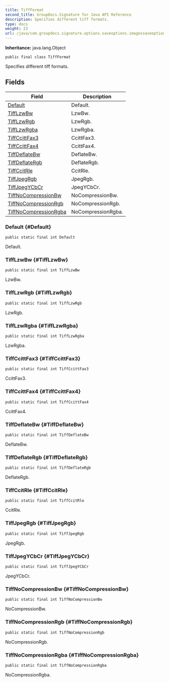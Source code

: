 ```yaml
---
title: TiffFormat
second_title: GroupDocs.Signature for Java API Reference
description: Specifies different tiff formats.
type: docs
weight: 23
url: /java/com.groupdocs.signature.options.saveoptions.imagessaveoptions/tiffformat/
---
```

**Inheritance:**
java.lang.Object
```
public final class TiffFormat
```

Specifies different tiff formats.
## Fields

| Field | Description |
| --- | --- |
| [Default](#Default) | Default. |
| [TiffLzwBw](#TiffLzwBw) | LzwBw. |
| [TiffLzwRgb](#TiffLzwRgb) | LzwRgb. |
| [TiffLzwRgba](#TiffLzwRgba) | LzwRgba. |
| [TiffCcittFax3](#TiffCcittFax3) | CcittFax3. |
| [TiffCcittFax4](#TiffCcittFax4) | CcittFax4. |
| [TiffDeflateBw](#TiffDeflateBw) | DeflateBw. |
| [TiffDeflateRgb](#TiffDeflateRgb) | DeflateRgb. |
| [TiffCcitRle](#TiffCcitRle) | CcitRle. |
| [TiffJpegRgb](#TiffJpegRgb) | JpegRgb. |
| [TiffJpegYCbCr](#TiffJpegYCbCr) | JpegYCbCr. |
| [TiffNoCompressionBw](#TiffNoCompressionBw) | NoCompressionBw. |
| [TiffNoCompressionRgb](#TiffNoCompressionRgb) | NoCompressionRgb. |
| [TiffNoCompressionRgba](#TiffNoCompressionRgba) | NoCompressionRgba. |
### Default {#Default}
```
public static final int Default
```


Default.

### TiffLzwBw {#TiffLzwBw}
```
public static final int TiffLzwBw
```


LzwBw.

### TiffLzwRgb {#TiffLzwRgb}
```
public static final int TiffLzwRgb
```


LzwRgb.

### TiffLzwRgba {#TiffLzwRgba}
```
public static final int TiffLzwRgba
```


LzwRgba.

### TiffCcittFax3 {#TiffCcittFax3}
```
public static final int TiffCcittFax3
```


CcittFax3.

### TiffCcittFax4 {#TiffCcittFax4}
```
public static final int TiffCcittFax4
```


CcittFax4.

### TiffDeflateBw {#TiffDeflateBw}
```
public static final int TiffDeflateBw
```


DeflateBw.

### TiffDeflateRgb {#TiffDeflateRgb}
```
public static final int TiffDeflateRgb
```


DeflateRgb.

### TiffCcitRle {#TiffCcitRle}
```
public static final int TiffCcitRle
```


CcitRle.

### TiffJpegRgb {#TiffJpegRgb}
```
public static final int TiffJpegRgb
```


JpegRgb.

### TiffJpegYCbCr {#TiffJpegYCbCr}
```
public static final int TiffJpegYCbCr
```


JpegYCbCr.

### TiffNoCompressionBw {#TiffNoCompressionBw}
```
public static final int TiffNoCompressionBw
```


NoCompressionBw.

### TiffNoCompressionRgb {#TiffNoCompressionRgb}
```
public static final int TiffNoCompressionRgb
```


NoCompressionRgb.

### TiffNoCompressionRgba {#TiffNoCompressionRgba}
```
public static final int TiffNoCompressionRgba
```


NoCompressionRgba.

